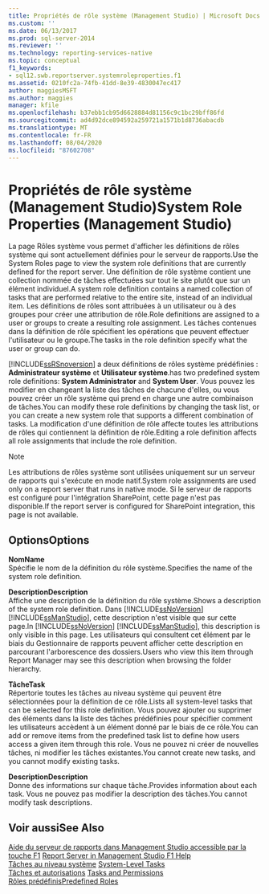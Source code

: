 ```yaml
---
title: Propriétés de rôle système (Management Studio) | Microsoft Docs
ms.custom: ''
ms.date: 06/13/2017
ms.prod: sql-server-2014
ms.reviewer: ''
ms.technology: reporting-services-native
ms.topic: conceptual
f1_keywords:
- sql12.swb.reportserver.systemroleproperties.f1
ms.assetid: 0210fc2a-74fb-41dd-8e39-4830047ec417
author: maggiesMSFT
ms.author: maggies
manager: kfile
ms.openlocfilehash: b37ebb1cb95d6628884d81156c9c1bc29bff86fd
ms.sourcegitcommit: ad4d92dce894592a259721a1571b1d8736abacdb
ms.translationtype: MT
ms.contentlocale: fr-FR
ms.lasthandoff: 08/04/2020
ms.locfileid: "87602708"
---
```

# <a name="system-role-properties-management-studio"></a><span data-ttu-id="77307-102">Propriétés de rôle système (Management Studio)</span><span class="sxs-lookup"><span data-stu-id="77307-102">System Role Properties (Management Studio)</span></span>
  <span data-ttu-id="77307-103">La page Rôles système vous permet d'afficher les définitions de rôles système qui sont actuellement définies pour le serveur de rapports.</span><span class="sxs-lookup"><span data-stu-id="77307-103">Use the System Roles page to view the system role definitions that are currently defined for the report server.</span></span> <span data-ttu-id="77307-104">Une définition de rôle système contient une collection nommée de tâches effectuées sur tout le site plutôt que sur un élément individuel.</span><span class="sxs-lookup"><span data-stu-id="77307-104">A system role definition contains a named collection of tasks that are performed relative to the entire site, instead of an individual item.</span></span> <span data-ttu-id="77307-105">Les définitions de rôles sont attribuées à un utilisateur ou à des groupes pour créer une attribution de rôle.</span><span class="sxs-lookup"><span data-stu-id="77307-105">Role definitions are assigned to a user or groups to create a resulting role assignment.</span></span> <span data-ttu-id="77307-106">Les tâches contenues dans la définition de rôle spécifient les opérations que peuvent effectuer l'utilisateur ou le groupe.</span><span class="sxs-lookup"><span data-stu-id="77307-106">The tasks in the role definition specify what the user or group can do.</span></span>  
  
 [!INCLUDE[ssRSnoversion](../../includes/ssrsnoversion-md.md)] <span data-ttu-id="77307-107">a deux définitions de rôles système prédéfinies : **Administrateur système** et **Utilisateur système**.</span><span class="sxs-lookup"><span data-stu-id="77307-107">has two predefined system role definitions: **System Administrator** and **System User**.</span></span> <span data-ttu-id="77307-108">Vous pouvez les modifier en changeant la liste des tâches de chacune d'elles, ou vous pouvez créer un rôle système qui prend en charge une autre combinaison de tâches.</span><span class="sxs-lookup"><span data-stu-id="77307-108">You can modify these role definitions by changing the task list, or you can create a new system role that supports a different combination of tasks.</span></span> <span data-ttu-id="77307-109">La modification d'une définition de rôle affecte toutes les attributions de rôles qui contiennent la définition de rôle.</span><span class="sxs-lookup"><span data-stu-id="77307-109">Editing a role definition affects all role assignments that include the role definition.</span></span>  
  
> [!NOTE]  
>  <span data-ttu-id="77307-110">Les attributions de rôles système sont utilisées uniquement sur un serveur de rapports qui s'exécute en mode natif.</span><span class="sxs-lookup"><span data-stu-id="77307-110">System role assignments are used only on a report server that runs in native mode.</span></span> <span data-ttu-id="77307-111">Si le serveur de rapports est configuré pour l'intégration SharePoint, cette page n'est pas disponible.</span><span class="sxs-lookup"><span data-stu-id="77307-111">If the report server is configured for SharePoint integration, this page is not available.</span></span>  
  
## <a name="options"></a><span data-ttu-id="77307-112">Options</span><span class="sxs-lookup"><span data-stu-id="77307-112">Options</span></span>  
 <span data-ttu-id="77307-113">**Nom**</span><span class="sxs-lookup"><span data-stu-id="77307-113">**Name**</span></span>  
 <span data-ttu-id="77307-114">Spécifie le nom de la définition du rôle système.</span><span class="sxs-lookup"><span data-stu-id="77307-114">Specifies the name of the system role definition.</span></span>  
  
 <span data-ttu-id="77307-115">**Description**</span><span class="sxs-lookup"><span data-stu-id="77307-115">**Description**</span></span>  
 <span data-ttu-id="77307-116">Affiche une description de la définition du rôle système.</span><span class="sxs-lookup"><span data-stu-id="77307-116">Shows a description of the system role definition.</span></span> <span data-ttu-id="77307-117">Dans [!INCLUDE[ssNoVersion](../../includes/ssnoversion-md.md)] [!INCLUDE[ssManStudio](../../includes/ssmanstudio-md.md)], cette description n'est visible que sur cette page.</span><span class="sxs-lookup"><span data-stu-id="77307-117">In [!INCLUDE[ssNoVersion](../../includes/ssnoversion-md.md)] [!INCLUDE[ssManStudio](../../includes/ssmanstudio-md.md)], this description is only visible in this page.</span></span> <span data-ttu-id="77307-118">Les utilisateurs qui consultent cet élément par le biais du Gestionnaire de rapports peuvent afficher cette description en parcourant l'arborescence des dossiers.</span><span class="sxs-lookup"><span data-stu-id="77307-118">Users who view this item through Report Manager may see this description when browsing the folder hierarchy.</span></span>  
  
 <span data-ttu-id="77307-119">**Tâche**</span><span class="sxs-lookup"><span data-stu-id="77307-119">**Task**</span></span>  
 <span data-ttu-id="77307-120">Répertorie toutes les tâches au niveau système qui peuvent être sélectionnées pour la définition de ce rôle.</span><span class="sxs-lookup"><span data-stu-id="77307-120">Lists all system-level tasks that can be selected for this role definition.</span></span> <span data-ttu-id="77307-121">Vous pouvez ajouter ou supprimer des éléments dans la liste des tâches prédéfinies pour spécifier comment les utilisateurs accèdent à un élément donné par le biais de ce rôle.</span><span class="sxs-lookup"><span data-stu-id="77307-121">You can add or remove items from the predefined task list to define how users access a given item through this role.</span></span> <span data-ttu-id="77307-122">Vous ne pouvez ni créer de nouvelles tâches, ni modifier les tâches existantes.</span><span class="sxs-lookup"><span data-stu-id="77307-122">You cannot create new tasks, and you cannot modify existing tasks.</span></span>  
  
 <span data-ttu-id="77307-123">**Description**</span><span class="sxs-lookup"><span data-stu-id="77307-123">**Description**</span></span>  
 <span data-ttu-id="77307-124">Donne des informations sur chaque tâche.</span><span class="sxs-lookup"><span data-stu-id="77307-124">Provides information about each task.</span></span> <span data-ttu-id="77307-125">Vous ne pouvez pas modifier la description des tâches.</span><span class="sxs-lookup"><span data-stu-id="77307-125">You cannot modify task descriptions.</span></span>  
  
## <a name="see-also"></a><span data-ttu-id="77307-126">Voir aussi</span><span class="sxs-lookup"><span data-stu-id="77307-126">See Also</span></span>  
 <span data-ttu-id="77307-127">[Aide du serveur de rapports dans Management Studio accessible par la touche F1](report-server-in-management-studio-f1-help.md) </span><span class="sxs-lookup"><span data-stu-id="77307-127">[Report Server in Management Studio F1 Help](report-server-in-management-studio-f1-help.md) </span></span>  
 <span data-ttu-id="77307-128">[Tâches au niveau système](../security/tasks-and-permissions-system-level-tasks.md) </span><span class="sxs-lookup"><span data-stu-id="77307-128">[System-Level Tasks](../security/tasks-and-permissions-system-level-tasks.md) </span></span>  
 <span data-ttu-id="77307-129">[Tâches et autorisations](../security/tasks-and-permissions.md) </span><span class="sxs-lookup"><span data-stu-id="77307-129">[Tasks and Permissions](../security/tasks-and-permissions.md) </span></span>  
 [<span data-ttu-id="77307-130">Rôles prédéfinis</span><span class="sxs-lookup"><span data-stu-id="77307-130">Predefined Roles</span></span>](../security/role-definitions-predefined-roles.md)  
  
  

